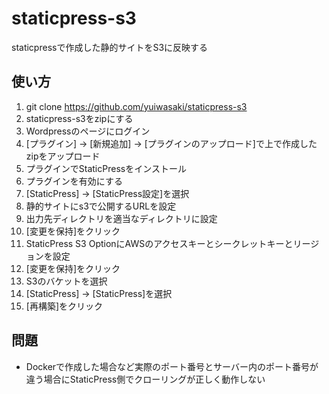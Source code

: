 # staticpress-s3
staticpressで作成した静的サイトをS3に反映する

## 使い方
1. git clone https://github.com/yuiwasaki/staticpress-s3
2. staticpress-s3をzipにする
3. Wordpressのページにログイン
4. [プラグイン] -> [新規追加] -> [プラグインのアップロード]で上で作成したzipをアップロード
5. プラグインでStaticPressをインストール
6. プラグインを有効にする
7. [StaticPress] -> [StaticPress設定]を選択
8. 静的サイトにs3で公開するURLを設定
9. 出力先ディレクトリを適当なディレクトリに設定
10. [変更を保持]をクリック
11. StaticPress S3 OptionにAWSのアクセスキーとシークレットキーとリージョンを設定
12. [変更を保持]をクリック
13. S3のバケットを選択
14. [StaticPress] -> [StaticPress]を選択
15. [再構築]をクリック

## 問題
- Dockerで作成した場合など実際のポート番号とサーバー内のポート番号が違う場合にStaticPress側でクローリングが正しく動作しない


